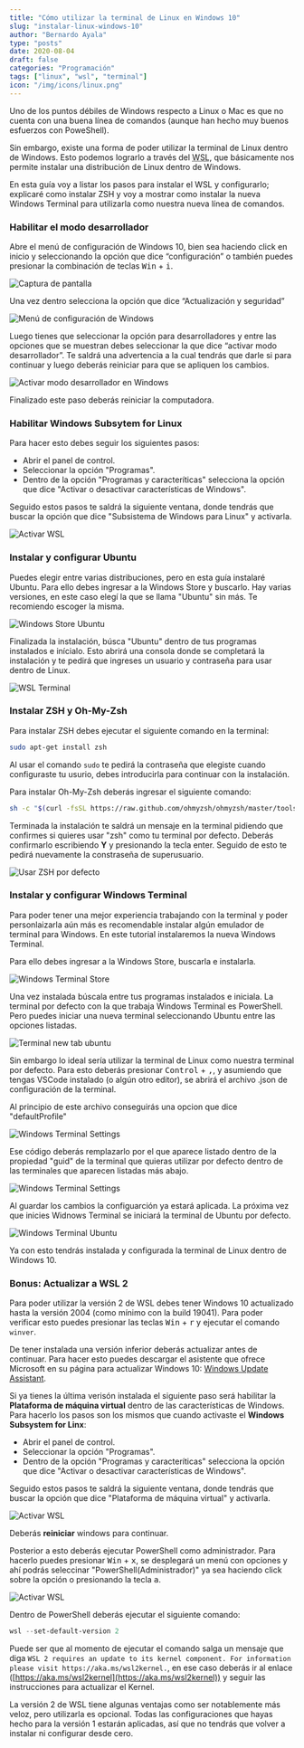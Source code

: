 ```yaml
---
title: "Cómo utilizar la terminal de Linux en Windows 10"
slug: "instalar-linux-windows-10"
author: "Bernardo Ayala"
type: "posts"
date: 2020-08-04
draft: false
categories: "Programación"
tags: ["linux", "wsl", "terminal"]
icon: "/img/icons/linux.png"
---
```


Uno de los puntos débiles de Windows respecto a Linux o Mac es que no cuenta con una buena línea de comandos (aunque han hecho muy buenos esfuerzos con PoweShell).

Sin embargo, existe una forma de poder utilizar la terminal de Linux dentro de Windows. Esto podemos lograrlo a través del <abbr title="Windows Subsystem for Linux">WSL</abbr>, que básicamente nos permite instalar una distribución de Linux dentro de Windows.

En esta guía voy a listar los pasos para instalar el WSL y configurarlo; explicaré como instalar ZSH y voy a mostrar como instalar la nueva Windows Terminal para utilizarla como nuestra nueva línea de comandos.

### Habilitar el modo desarrollador

Abre el menú de configuración de Windows 10, bien sea haciendo click en inicio y seleccionando la opción que dice “configuración” o también puedes presionar la combinación de teclas <kbd>Win</kbd> + <kbd>i</kbd>.

![Captura de pantalla](/img/screenshots/windows-settings.webp)

Una vez dentro selecciona la opción que dice “Actualización y seguridad”

![Menú de configuración de Windows](/img/screenshots/windows-settings2.webp)

Luego tienes que seleccionar la opción para desarrolladores y entre las opciones que se muestran debes seleccionar la que dice “activar modo desarrollador”. Te saldrá una advertencia a la cual tendrás que darle si para continuar y luego deberás reiniciar para que se apliquen los cambios.

![Activar modo desarrollador en Windows](/img/screenshots/windows-settings3.webp)

Finalizado este paso deberás reiniciar la computadora.

### Habilitar Windows Subsytem for Linux

Para hacer esto debes seguir los siguientes pasos:
- Abrir el panel de control.
- Seleccionar la opción "Programas".
- Dentro de la opción "Programas y caracteríticas" selecciona la opción que dice "Activar o desactivar características de Windows".

Seguido estos pasos te saldrá la siguiente ventana, donde tendrás que buscar la opción que dice "Subsistema de Windows para Linux" y activarla.

![Activar WSL](/img/screenshots/widnows-features-wsl.webp)

### Instalar y configurar Ubuntu

Puedes elegir entre varias distribuciones, pero en esta guía instalaré Ubuntu. Para ello debes ingresar a la Windows Store y buscarlo. Hay varias versiones, en este caso elegí la que se llama "Ubuntu" sin más. Te recomiendo escoger la misma.

![Windows Store Ubuntu](/img/screenshots/windows-store-ubuntu.webp)

Finalizada la instalación, búsca "Ubuntu" dentro de tus programas instalados e inícialo. Esto abrirá una consola donde se completará la instalación y te pedirá que ingreses un usuario y contraseña para usar dentro de Linux.

![WSL Terminal](/img/screenshots/wsl-terminal.webp)

### Instalar ZSH y Oh-My-Zsh

Para instalar ZSH debes ejecutar el siguiente comando en la terminal:

```bash
sudo apt-get install zsh
```
Al usar el comando `sudo` te pedirá la contraseña que elegiste cuando configuraste tu usurio, debes introducirla para continuar con la instalación.

Para instalar Oh-My-Zsh deberás ingresar el siguiente comando:

```bash
sh -c "$(curl -fsSL https://raw.github.com/ohmyzsh/ohmyzsh/master/tools/install.sh)"
```

Terminada la instalación te saldrá un mensaje en la terminal pidiendo que confirmes si quieres usar "zsh" como tu terminal por defecto. Deberás confirmarlo escribiendo **Y** y presionando la tecla enter. Seguido de esto te pedirá nuevamente la constraseña de superusuario.

![Usar ZSH por defecto](/img/screenshots/wsl-terminal-oh-my-zsh.webp)

### Instalar y configurar Windows Terminal

Para poder tener una mejor experiencia trabajando con la terminal y poder personlaizarla aún más es recomendable instalar algún emulador de terminal para Windows. En este tutorial instalaremos la nueva Windows Terminal.

Para ello debes ingresar a la Windows Store, buscarla e instalarla.

![Windows Terminal Store](/img/screenshots/windows-store-terminal.webp)

Una vez instalada búscala entre tus programas instalados e iniciala. La terminal por defecto con la que trabaja Windows Terminal es PowerShell. Pero puedes iniciar una nueva terminal seleccionando Ubuntu entre las opciones listadas.

![Terminal new tab ubuntu](/img/screenshots/windows-terminal-ubuntu.gif)

Sin embargo lo ideal sería utilizar la terminal de Linux como nuestra terminal por defecto. Para esto deberás presionar <kbd>Control</kbd> + <kbd>,</kbd>, y asumiendo que tengas VSCode instalado (o algún otro editor), se abrirá el archivo .json de configuración de la terminal.

Al principio de este archivo conseguirás una opcion que dice "defaultProfile"

![Windows Terminal Settings](/img/screenshots/windows-terminal-settings1.webp)

Ese código deberás remplazarlo por el que aparece listado dentro de la propiedad "guid" de la terminal que quieras utilizar por defecto dentro de las terminales que aparecen listadas más abajo.

![Windows Terminal Settings](/img/screenshots/windows-terminal-settings2.webp)

Al guardar los cambios la configuarción ya estará aplicada. La próxima vez que inicies Widnows Terminal se iniciará la terminal de Ubuntu por defecto.

![Windows Terminal Ubuntu](/img/screenshots/windows-terminal-ubutnu.webp)

Ya con esto tendrás instalada y configurada la terminal de Linux dentro de Windows 10.

### Bonus: Actualizar a WSL 2

Para poder utilizar la versión 2 de WSL debes tener Windows 10 actualizado hasta la versión 2004 (como mínimo con la build 19041). Para poder verificar esto puedes presionar las teclas <kbd>Win</kbd> + <kbd>r</kbd> y ejecutar el comando `winver`.

De tener instalada una versión inferior deberás actualizar antes de continuar. Para hacer esto puedes descargar el asistente que ofrece Microsoft en su página para actualizar Windows 10: [Windows Update Assistant](https://www.microsoft.com/en-us/software-download/windows10).

Si ya tienes la última verisón instalada el siguiente paso será habilitar la **Plataforma de máquina virtual** dentro de las características de Windows. Para hacerlo los pasos son los mismos que cuando activaste el **Windows Subsystem for Linx**:

- Abrir el panel de control.
- Seleccionar la opción "Programas".
- Dentro de la opción "Programas y caracteríticas" selecciona la opción que dice "Activar o desactivar características de Windows".

Seguido estos pasos te saldrá la siguiente ventana, donde tendrás que buscar la opción que dice "Plataforma de máquina virtual" y activarla.

![Activar WSL](/img/screenshots/windows-features-virtual-machine.webp)

Deberás **reiniciar** windows para continuar.

Posterior a esto deberás ejecutar PowerShell como administrador. Para hacerlo puedes presionar <kbd>Win</kbd> + <kbd>x</kbd>, se desplegará un menú con opciones y ahí podrás seleccinar "PowerShell(Administrador)" ya sea haciendo click sobre la opción o presionando la tecla <kbd>a</kbd>.

![Activar WSL](/img/screenshots/windows-x-menu.webp)

Dentro de PowerShell deberás ejecutar el siguiente comando:

```PowerShell
wsl --set-default-version 2
```
Puede ser que al momento de ejecutar el comando salga un mensaje que diga `WSL 2 requires an update to its kernel component. For information please visit https://aka.ms/wsl2kernel.`, en ese caso deberás ir al enlace ([https://aka.ms/wsl2kernel](https://aka.ms/wsl2kernel)) y seguir las instrucciones para actualizar el Kernel.

La versión 2 de WSL tiene algunas ventajas como ser notablemente más veloz, pero utilizarla es opcional. Todas las configuraciones que hayas hecho para la versión 1 estarán aplicadas, así que no tendrás que volver a instalar ni configurar desde cero.